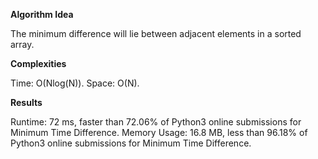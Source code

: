 **Algorithm Idea**

The minimum difference will lie between adjacent 
elements in a sorted array. 

**Complexities**

Time: O(Nlog(N)).
Space: O(N).

**Results**

Runtime: 72 ms, faster than 72.06% of Python3 online submissions for Minimum Time Difference.
Memory Usage: 16.8 MB, less than 96.18% of Python3 online submissions for Minimum Time Difference.
